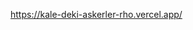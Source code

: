 https://kale-deki-askerler-rho.vercel.app/


<!-- Üçü için de uğraşmak yerine sayfaya sadece tek bir Enemy elementi işleyerek başlamayı düşünün. Böylece işiniz kolaylaşacak ve kodunuzu üç düşmanı da kapsayacak şekilde "ölçeklendirmek" için ne yapmanız gerektiği konusunda daha iyi bir fikir edineceksiniz.

Bu işlemi, sadece üç Enemey elementi yazarak ve enemiesData array'indeki farklı nesnelere karşılık gelen farklı prop'ları bunlara geçirerek manuel olarak yapabilirsiniz.

Bununla birlikte, nesnelerin her birini almanıza ve bunun için otomatik olarak bir Enemy elementi oluşturmanıza olanak tanıyan bir array yöntemi de vardır.

🚨 Spoiler uyarısı ️️⬇️ Başka bir ipucu istiyorsanız 52. satıra ilerleyin - ama önce bunu kendi başınıza çözmeye çalışın 🚨












































İpucu: map

  -->
